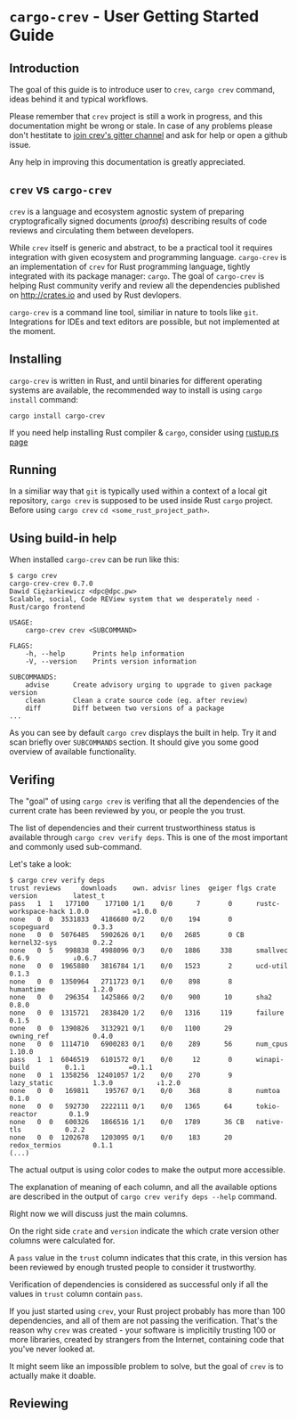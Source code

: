 # `cargo-crev` - User Getting Started Guide

## Introduction

The goal of this guide is to introduce user to `crev`, `cargo crev` command,
ideas behind it and typical workflows.

Please remember that `crev` project is still a work in progress,
and this documentation might be wrong or stale. In case of any problems
please don't hestitate to [join crev's gitter channel](https://gitter.im/dpc/crev)
and ask for help or open a github issue.

Any help in improving this documentation is greatly appreciated.

## `crev` vs `cargo-crev`

`crev` is a language and ecosystem agnostic system of preparing cryptografically signed
documents (*proofs*) describing results of code reviews and circulating them between developers.

While `crev` itself is generic and abstract, to be a practical tool it requires integration
with given ecosystem and programming language. `cargo-crev` is an implementation of `crev` for
Rust programming language, tightly integrated with its package manager: `cargo`. The goal
of `cargo-crev` is helping Rust community verify and review all the dependencies published
on http://crates.io and used by Rust devlopers.

`cargo-crev` is a command line tool, similiar in nature to tools like `git`. Integrations
for IDEs and text editors are possible, but not implemented at the moment.

## Installing

`cargo-crev` is written in Rust, and until binaries for different operating systems are
available, the recommended way to install is using `cargo install` command:


```
cargo install cargo-crev
```

If you need help installing Rust compiler & `cargo`, consider using [rustup.rs page](https://rustup.rs/)


## Running

In a similiar way that `git` is typically used within a context of a local git repository,
`cargo crev` is supposed to be used inside Rust `cargo` project. Before using `cargo crev`
`cd <some_rust_project_path>`.

## Using build-in help

When installed `cargo-crev` can be run like this:

```
$ cargo crev
cargo-crev-crev 0.7.0
Dawid Ciężarkiewicz <dpc@dpc.pw>
Scalable, social, Code REView system that we desperately need - Rust/cargo frontend

USAGE:
    cargo-crev crev <SUBCOMMAND>

FLAGS:
    -h, --help       Prints help information
    -V, --version    Prints version information

SUBCOMMANDS:
    advise      Create advisory urging to upgrade to given package version
    clean       Clean a crate source code (eg. after review)
    diff        Diff between two versions of a package
...
```

As you can see by default `cargo crev` displays the built in help. Try it and
scan briefly over `SUBCOMMANDS` section. It should give you some good overview
of available functionality.


## Verifing

The "goal" of using `cargo crev` is verifing that all the dependencies of the current
crate has been reviewed by you, or people the you trust.

The list of dependencies and their current trustworthiness status is available
through `cargo crev verify deps`. This is one of the most important and commonly used sub-command.

Let's take a look:

```
$ cargo crev verify deps
trust reviews     downloads    own. advisr lines  geiger flgs crate                version         latest_t       
pass   1  1   177100    177100 1/1    0/0      7       0      rustc-workspace-hack 1.0.0           =1.0.0         
none   0  0  3531833   4186680 0/2    0/0    194       0      scopeguard           0.3.3                          
none   0  0  5076485   5902626 0/1    0/0   2685       0 CB   kernel32-sys         0.2.2                          
none   0  5   998838   4988096 0/3    0/0   1886     338      smallvec             0.6.9           ↓0.6.7         
none   0  0  1965880   3816784 1/1    0/0   1523       2      ucd-util             0.1.3                          
none   0  0  1350964   2711723 0/1    0/0    898       8      humantime            1.2.0                          
none   0  0   296354   1425866 0/2    0/0    900      10      sha2                 0.8.0                          
none   0  0  1315721   2838420 1/2    0/0   1316     119      failure              0.1.5                          
none   0  0  1390826   3132921 0/1    0/0   1100      29      owning_ref           0.4.0                          
none   0  0  1114710   6900283 0/1    0/0    289      56      num_cpus             1.10.0                         
pass   1  1  6046519   6101572 0/1    0/0     12       0      winapi-build         0.1.1           =0.1.1         
none   0  1  1358256  12401057 1/2    0/0    270       9      lazy_static          1.3.0           ↓1.2.0         
none   0  0   169811    195767 0/1    0/0    368       8      numtoa               0.1.0                          
none   0  0   592730   2222111 0/1    0/0   1365      64      tokio-reactor        0.1.9                          
none   0  0   600326   1866516 1/1    0/0   1789      36 CB   native-tls           0.2.2                          
none   0  0  1202678   1203095 0/1    0/0    183      20      redox_termios        0.1.1                          
(...)
```

The actual output is using color codes to make the output more accessible.

The explanation of meaning of each column, and all the available options are
described in the output of `cargo crev verify deps --help` command.

Right now we will discuss just the main columns.

On the right side `crate` and `version` indicate the which crate version other
columns were calculated for.

A `pass` value in the `trust` column indicates that this crate, in this version
has been reviewed by enough trusted people to consider it trustworthy.

Verification of dependencies is considered as successful only if all the values
in `trust` column contain `pass`.

If you just started using `crev`, your Rust project probably has more than 100
dependencies, and all of them are not passing the verification. That's the reason 
why `crev` was created - your software is implicitily trusting 100 or more libraries,
created by strangers from the Internet, containing code that you've never looked at.

It might seem like an impossible problem to solve, but the goal of `crev` is to actually
make it doable.

## Reviewing
